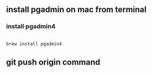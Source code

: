 ## install pgadmin on mac from terminal

### install pgadmin4

```bash

brew install pgadmin4


```
## git push origin command

